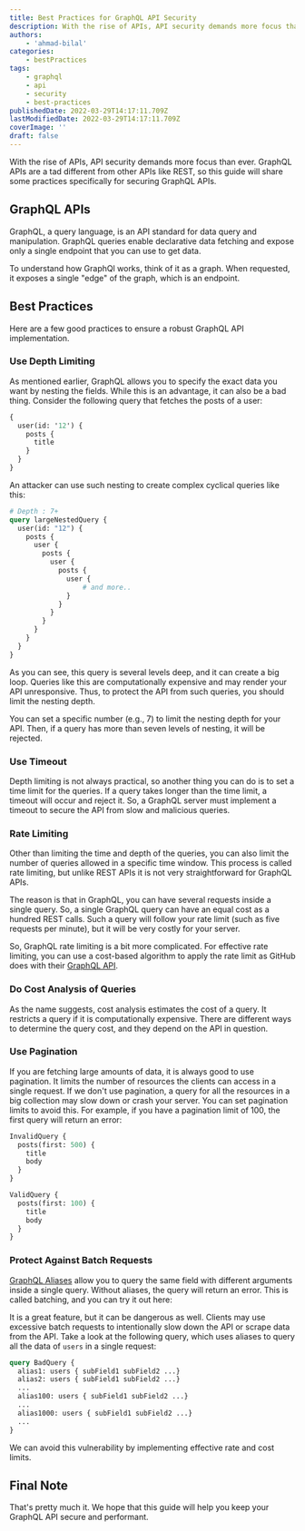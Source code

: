 ```yaml
---
title: Best Practices for GraphQL API Security
description: With the rise of APIs, API security demands more focus than ever. GraphQL APIs are a tad different from conventional REST APIs, so let's discuss some practices specifically for GraphQL APIs.
authors:
    - 'ahmad-bilal'
categories:
    - bestPractices
tags:
    - graphql
    - api
    - security
    - best-practices
publishedDate: 2022-03-29T14:17:11.709Z
lastModifiedDate: 2022-03-29T14:17:11.709Z
coverImage: ''
draft: false
---
```


<Lead>

With the rise of APIs, API security demands more focus than ever. GraphQL APIs are a tad different from other APIs like REST, so this guide will share some practices specifically for securing GraphQL APIs.

</Lead>

## GraphQL APIs

GraphQL, a query language, is an API standard for data query and manipulation. GraphQL queries enable declarative data fetching and expose only a single endpoint that you can use to get data.

To understand how GraphQl works, think of it as a graph. When requested, it exposes a single "edge" of the graph, which is an endpoint.

## Best Practices

Here are a few good practices to ensure a robust GraphQL API implementation.

### Use Depth Limiting

As mentioned earlier, GraphQL allows you to specify the exact data you want by nesting the fields. While this is an advantage, it can also be a bad thing. Consider the following query that fetches the posts of a user:

```graphql
{
  user(id: '12') {
    posts {
      title
    }
  }
}
```

An attacker can use such nesting to create complex cyclical queries like this:

```graphql
# Depth : 7+
query largeNestedQuery {
  user(id: "12") {
    posts {
      user {
        posts {
          user {
            posts {
              user {
                  # and more..
              }
            }
          }
        }
      }
    }
  }
}
```

As you can see, this query is several levels deep, and it can create a big loop. Queries like this are computationally expensive and may render your API unresponsive. Thus, to protect the API from such queries, you should limit the nesting depth.

You can set a specific number (e.g., 7) to limit the nesting depth for your API. Then, if a query has more than seven levels of nesting, it will be rejected.

### Use Timeout

Depth limiting is not always practical, so another thing you can do is to set a time limit for the queries. If a query takes longer than the time limit, a timeout will occur and reject it. So, a GraphQL server must implement a timeout to secure the API from slow and malicious queries.

### Rate Limiting

Other than limiting the time and depth of the queries, you can also limit the number of queries allowed in a specific time window. This process is called rate limiting, but unlike REST APIs it is not very straightforward for GraphQL APIs.

The reason is that in GraphQL, you can have several requests inside a single query. So, a single GraphQL query can have an equal cost as a hundred REST calls. Such a query will follow your rate limit (such as five requests per minute), but it will be very costly for your server.

So, GraphQL rate limiting is a bit more complicated. For effective rate limiting, you can use a cost-based algorithm to apply the rate limit as GitHub does with their [GraphQL API](https://docs.github.com/en/graphql/overview/resource-limitations#rate-limit).

### Do Cost Analysis of Queries

As the name suggests, cost analysis estimates the cost of a query. It restricts a query if it is computationally expensive. There are different ways to determine the query cost, and they depend on the API in question.

### Use Pagination

If you are fetching large amounts of data, it is always good to use pagination. It limits the number of resources the clients can access in a single request. If we don't use pagination, a query for all the resources in a big collection may slow down or crash your server. You can set pagination limits to avoid this. For example, if you have a pagination limit of 100, the first query will return an error:

```graphql
InvalidQuery {
  posts(first: 500) {
    title
    body
  }
}

ValidQuery {
  posts(first: 100) {
    title
    body
  }
}
```

### Protect Against Batch Requests

[GraphQL Aliases](https://rapidapi.com/guides/graphql-aliases-variables#aliases) allow you to query the same field with different arguments inside a single query. Without aliases, the query will return an error. This is called batching, and you can try it out here:

<GraphQLClient type="aliases" />

It is a great feature, but it can be dangerous as well. Clients may use excessive batch requests to intentionally slow down the API or scrape data from the API. Take a look at the following query, which uses aliases to query all the data of `users` in a single request:

```graphql
query BadQuery {
  alias1: users { subField1 subField2 ...}
  alias2: users { subField1 subField2 ...}
  ...
  alias100: users { subField1 subField2 ...}
  ...
  alias1000: users { subField1 subField2 ...}
  ...
}
```

We can avoid this vulnerability by implementing effective rate and cost limits.

## Final Note

That's pretty much it. We hope that this guide will help you keep your GraphQL API secure and performant.
